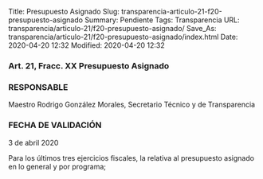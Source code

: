 Title: Presupuesto Asignado
Slug: transparencia-articulo-21-f20-presupuesto-asignado
Summary: Pendiente
Tags: Transparencia
URL: transparencia/articulo-21/f20-presupuesto-asignado/
Save_As: transparencia/articulo-21/f20-presupuesto-asignado/index.html
Date: 2020-04-20 12:32
Modified: 2020-04-20 12:32



### Art. 21, Fracc. XX Presupuesto Asignado

### RESPONSABLE

Maestro Rodrigo González Morales, Secretario Técnico y de Transparencia

### FECHA DE VALIDACIÓN

3 de abril 2020

Para los últimos tres ejercicios fiscales, la relativa al presupuesto asignado en lo general y por programa;
